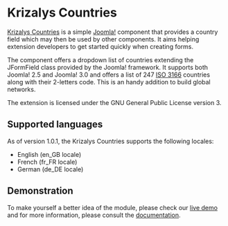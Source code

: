 Krizalys Countries
==================

[Krizalys Countries][krizalys-countries] is a simple [Joomla!][joomla] component
that provides a country field which may then be used by other components. It
aims helping extension developers to get started quickly when creating forms.

The component offers a dropdown list of countries extending the JFormField class
provided by the Joomla! framework. It supports both Joomla! 2.5 and Joomla! 3.0
and offers a list of 247 [ISO 3166][iso-3166] countries along with their
2-letters code. This is an handy addition to build global networks.

The extension is licensed under the GNU General Public License version 3.

Supported languages
-------------------

As of version 1.0.1, the Krizalys Countries supports the following locales:

* English (en_GB locale)
* French (fr_FR locale)
* German (de_DE locale)

Demonstration
-------------

To make yourself a better idea of the module, please check our [live
demo][krizalys-countries-demo] and for more information, please consult the
[documentation][documentation].

[krizalys-countries]:      http://www.krizalys.com/extension/krizalys-countries
[joomla]:                  http://www.joomla.org/
[iso-3166]:                https://en.wikipedia.org/wiki/ISO_3166
[krizalys-countries-demo]: http://demo.krizalys.com/joomla/demos/krizalys-countries
[documentation]:           http://www.krizalys.com/book/krizalys-countries-documentation
